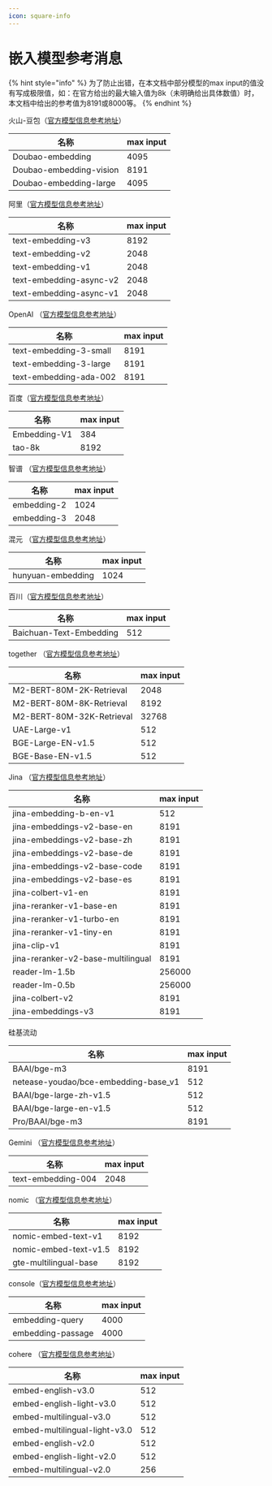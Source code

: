 ```yaml
---
icon: square-info
---
```


# 嵌入模型参考消息

{% hint style="info" %}
为了防止出错，在本文档中部分模型的max input的值没有写成极限值，如：在官方给出的最大输入值为8k（未明确给出具体数值）时，本文档中给出的参考值为8191或8000等。
{% endhint %}

火山-豆包（[官方模型信息参考地址](https://console.volcengine.com/ark/region:ark+cn-beijing/model?feature=\&projectName=default\&vendor=Bytedance\&view=LIST_VIEW)）



| 名称                      | max input |
| ----------------------- | --------- |
| Doubao-embedding        | 4095      |
| Doubao-embedding-vision | 8191      |
| Doubao-embedding-large  | 4095      |

阿里（[官方模型信息参考地址](https://help.aliyun.com/zh/model-studio/user-guide/embedding?spm=a2c4g.11186623.0.i1)）

| 名称                      | max input |
| ----------------------- | --------- |
| text-embedding-v3       | 8192      |
| text-embedding-v2       | 2048      |
| text-embedding-v1       | 2048      |
| text-embedding-async-v2 | 2048      |
| text-embedding-async-v1 | 2048      |

OpenAI （[官方模型信息参考地址](https://platform.openai.com/docs/guides/embeddings#embedding-models)）

| 名称                     | max input |
| ---------------------- | --------- |
| text-embedding-3-small | 8191      |
| text-embedding-3-large | 8191      |
| text-embedding-ada-002 | 8191      |

百度（[官方模型信息参考地址](https://cloud.baidu.com/doc/WENXINWORKSHOP/s/om6070n97#%E8%AF%B7%E6%B1%82%E5%8F%82%E6%95%B0)）

| 名称           | max input |
| ------------ | --------- |
| Embedding-V1 | 384       |
| tao-8k       | 8192      |

智谱 （[官方模型信息参考地址](https://bigmodel.cn/console/modelcenter/square)）

| 名称          | max input |
| ----------- | --------- |
| embedding-2 | 1024      |
| embedding-3 | 2048      |

混元 （[官方模型信息参考地址](https://cloud.tencent.com/document/product/1729/102832)）

| 名称                | max input |
| ----------------- | --------- |
| hunyuan-embedding | 1024      |

百川（[官方模型信息参考地址](https://platform.baichuan-ai.com/docs/text-Embedding)）

| 名称                      | max input |
| ----------------------- | --------- |
| Baichuan-Text-Embedding | 512       |

together （[官方模型信息参考地址](https://docs.together.ai/docs/serverless-models#embedding-models)）

| 名称                        | max input |
| ------------------------- | --------- |
| M2-BERT-80M-2K-Retrieval  | 2048      |
| M2-BERT-80M-8K-Retrieval  | 8192      |
| M2-BERT-80M-32K-Retrieval | 32768     |
| UAE-Large-v1              | 512       |
| BGE-Large-EN-v1.5         | 512       |
| BGE-Base-EN-v1.5          | 512       |

Jina （[官方模型信息参考地址](https://jina.ai/models/jina-embedding-b-en-v1)）

| 名称                                 | max input |
| ---------------------------------- | --------- |
| jina-embedding-b-en-v1             | 512       |
| jina-embeddings-v2-base-en         | 8191      |
| jina-embeddings-v2-base-zh         | 8191      |
| jina-embeddings-v2-base-de         | 8191      |
| jina-embeddings-v2-base-code       | 8191      |
| jina-embeddings-v2-base-es         | 8191      |
| jina-colbert-v1-en                 | 8191      |
| jina-reranker-v1-base-en           | 8191      |
| jina-reranker-v1-turbo-en          | 8191      |
| jina-reranker-v1-tiny-en           | 8191      |
| jina-clip-v1                       | 8191      |
| jina-reranker-v2-base-multilingual | 8191      |
| reader-lm-1.5b                     | 256000    |
| reader-lm-0.5b                     | 256000    |
| jina-colbert-v2                    | 8191      |
| jina-embeddings-v3                 | 8191      |

硅基流动

| 名称                                    | max input |
| ------------------------------------- | --------- |
| BAAI/bge-m3                           | 8191      |
| netease-youdao/bce-embedding-base\_v1 | 512       |
| BAAI/bge-large-zh-v1.5                | 512       |
| BAAI/bge-large-en-v1.5                | 512       |
| Pro/BAAI/bge-m3                       | 8191      |

Gemini （[官方模型信息参考地址](https://ai.google.dev/gemini-api/docs/models/gemini?hl=zh-cn#text-embedding)）

| 名称                 | max input |
| ------------------ | --------- |
| text-embedding-004 | 2048      |

nomic （[官方模型信息参考地址](https://docs.nomic.ai/atlas/embeddings-and-retrieval/text-embedding)）

| 名称                    | max input |
| --------------------- | --------- |
| nomic-embed-text-v1   | 8192      |
| nomic-embed-text-v1.5 | 8192      |
| gte-multilingual-base | 8192      |

console（[官方模型信息参考地址](https://console.upstage.ai/docs/capabilities/embeddings)）

| 名称                | max input |
| ----------------- | --------- |
| embedding-query   | 4000      |
| embedding-passage | 4000      |

cohere （[官方模型信息参考地址](https://docs.cohere.com/docs/models#embed)）

| 名称                            | max input |
| ----------------------------- | --------- |
| embed-english-v3.0            | 512       |
| embed-english-light-v3.0      | 512       |
| embed-multilingual-v3.0       | 512       |
| embed-multilingual-light-v3.0 | 512       |
| embed-english-v2.0            | 512       |
| embed-english-light-v2.0      | 512       |
| embed-multilingual-v2.0       | 256       |
